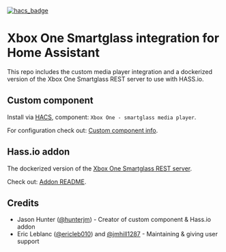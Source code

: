 [![hacs_badge](https://img.shields.io/badge/HACS-Custom-orange.svg)](https://github.com/custom-components/hacs)

# Xbox One Smartglass integration for Home Assistant

This repo includes the custom media player integration and a
dockerized version of the Xbox One Smartglass REST server to
use with HASS.io.

## Custom component

Install via [HACS](https://hacs.xyz/docs/publish/start), component: `Xbox One - smartglass media player`.

For configuration check out: [Custom component info](info.md).

## Hass.io addon

The dockerized version of the [Xbox One Smartglass REST server](https://github.com/OpenXbox/xbox-smartglass-rest-python).

Check out: [Addon README](hassio/README.md).

## Credits

- Jason Hunter ([@hunterjm](https://github.com/hunterjm)) - Creator of custom component & Hass.io addon
- Eric Leblanc ([@ericleb010](https://github.com/ericleb010)) and [@jmhill1287](https://github.com/jmhill1287) - Maintaining & giving user support
